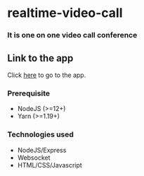 # realtime-video-call
### It is one on one video call conference

## Link to the app

Click [here](https://videocall.niyonsaba.com/) to go to the app. 

### Prerequisite

- NodeJS (>=12+)
- Yarn (>=1.19+)

### Technologies used

- NodeJS/Express
- Websocket
- HTML/CSS/Javascript

